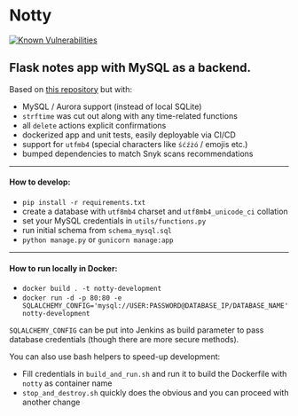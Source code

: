 # Notty

[![Known Vulnerabilities](https://snyk.io/test/github/JakubBialoskorski/notty/badge.svg)](https://snyk.io/test/github/JakubBialoskorski/notty)

Flask notes app with MySQL as a backend.
---
Based on [this repository](https://github.com/OmkarPathak/A-Simple-Note-Taking-Web-App) but with:
* MySQL / Aurora support (instead of local SQLite)
* `strftime` was cut out along with any time-related functions
* all `delete` actions explicit confirmations
* dockerized app and unit tests, easily deployable via CI/CD
* support for `utfmb4` (special characters like `śćźżó` / emojis etc.)
* bumped dependencies to match Snyk scans recommendations
---
#### How to develop:
* `pip install -r requirements.txt`
* create a database with `utf8mb4` charset and `utf8mb4_unicode_ci` collation
* set your MySQL credentials in `utils/functions.py`
* run initial schema from `schema_mysql.sql`
* `python manage.py` or `gunicorn manage:app`
---
#### How to run locally in Docker:
* `docker build . -t notty-development`
* `docker run -d -p 80:80 -e SQLALCHEMY_CONFIG='mysql://USER:PASSWORD@DATABASE_IP/DATABASE_NAME' notty-development`

`SQLALCHEMY_CONFIG` can be put into Jenkins as build parameter to pass database credentials (though there are more secure methods).

You can also use bash helpers to speed-up development:
* Fill credentials in `build_and_run.sh` and run it to build the Dockerfile with `notty` as container name
* `stop_and_destroy.sh` quickly does the obvious and you can proceed with another change 